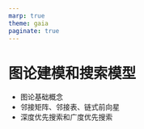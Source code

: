 ```yaml
---
marp: true
theme: gaia
paginate: true
---
```


# 图论建模和搜索模型

- 图论基础概念
- 邻接矩阵、邻接表、链式前向星
- 深度优先搜索和广度优先搜索